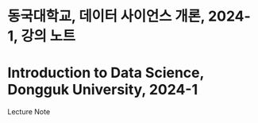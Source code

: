 # 동국대학교, 데이터 사이언스 개론, 2024-1, 강의 노트

# Introduction to Data Science, Dongguk University, 2024-1

Lecture Note